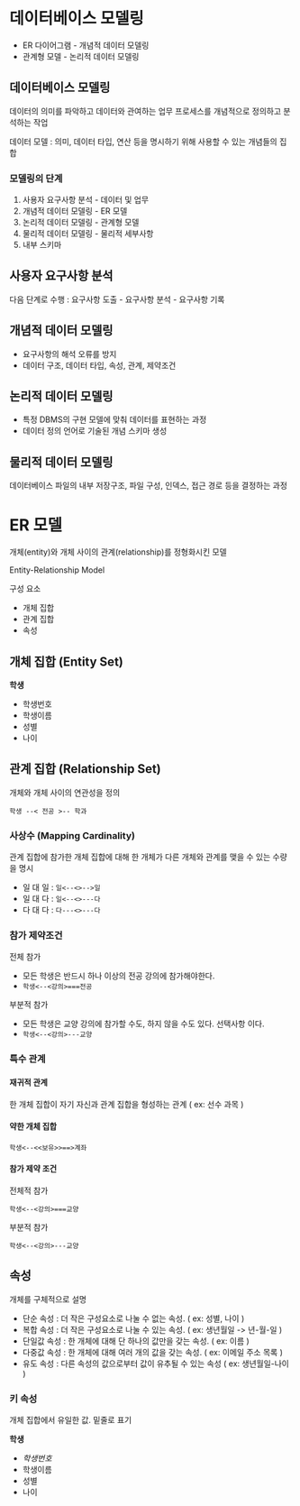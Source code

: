 # 데이터베이스 모델링

* ER 다이어그램 - 개념적 데이터 모델링
* 관계형 모델 - 논리적 데이터 모델링

## 데이터베이스 모델링

데이터의 의미를 파악하고 데이터와 관여하는 업무 프로세스를 개념적으로 정의하고 분석하는 작업

데이터 모델 : 의미, 데이터 타입, 연산 등을 명시하기 위해 사용할 수 있는 개념들의 집합

### 모델링의 단계

1. 사용자 요구사항 분석 - 데이터 및 업무
2. 개념적 데이터 모델링 - ER 모델
3. 논리적 데이터 모델링 - 관계형 모델
4. 물리적 데이터 모델링 - 물리적 세부사항
5. 내부 스키마

## 사용자 요구사항 분석

다음 단계로 수행 : 요구사항 도출 - 요구사항 분석 - 요구사항 기록

## 개념적 데이터 모델링

* 요구사항의 해석 오류를 방지
* 데이터 구조, 데이터 타입, 속성, 관계, 제약조건

## 논리적 데이터 모델링

* 특정 DBMS의 구현 모델에 맞춰 데이터를 표현하는 과정
* 데이터 정의 언어로 기술된 개념 스키마 생성

## 물리적 데이터 모델링

데이터베이스 파일의 내부 저장구조, 파일 구성, 인덱스, 접근 경로 등을 결정하는 과정

# ER 모델

개체(entity)와 개체 사이의 관계(relationship)를 정형화시킨 모델

Entity-Relationship Model

구성 요소
* 개체 집합
* 관계 집합
* 속성

## 개체 집합 (Entity Set)

**학생**
- 학생번호
- 학생이름
- 성별
- 나이

## 관계 집합 (Relationship Set)

개체와 개체 사이의 연관성을 정의

`학생 --< 전공 >-- 학과`

### 사상수 (Mapping Cardinality)

관계 집합에 참가한 개체 집합에 대해 한 개체가 다른 개체와 관계를 맺을 수 있는 수량을 명시

* 일 대 일 : `일<--<>-->일`
* 일 대 다 : `일<--<>---다`
* 다 대 다 : `다---<>---다`

### 참가 제약조건

전체 참가
* 모든 학생은 반드시 하나 이상의 전공 강의에 참가해야한다.
* `학생<--<강의>===전공`

부분적 참가
* 모든 학생은 교양 강의에 참가할 수도, 하지 않을 수도 있다. 선택사항 이다.
* `학생<--<강의>---교양`

### 특수 관계

#### 재귀적 관계

한 개체 집합이 자기 자신과 관계 집합을 형성하는 관계 ( ex: 선수 과목 )

#### 약한 개체 집합

`학생<--<<보유>>==>계좌`

#### 참가 제약 조건

전체적 참가

`학생<--<강의>===교양`

부분적 참가

`학생<--<강의>---교양`

## 속성

개체를 구체적으로 설명

* 단순 속성 : 더 작은 구성요소로 나눌 수 없는 속성. ( ex: 성별, 나이 )
* 복합 속성 : 더 작은 구성요소로 나눌 수 있는 속성. ( ex: 생년월일 -> 년-월-일 )
* 단일값 속성 : 한 개체에 대해 단 하나의 값만을 갖는 속성. ( ex: 이름 )
* 다중값 속성 : 한 개체에 대해 여러 개의 값을 갖는 속성. ( ex: 이메일 주소 목록 )
* 유도 속성 : 다른 속성의 값으로부터 값이 유추될 수 있는 속성 ( ex: 생년월일-나이 )

### 키 속성

개체 집합에서 유일한 값. 밑줄로 표기 

**학생**
- _학생번호_
- 학생이름
- 성별
- 나이


